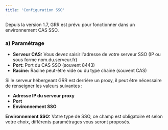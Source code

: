 ```yaml
---
title: 'Configuration SSO'
---
```


Depuis la version 1.7, GRR est prévu pour fonctionner dans un environnement CAS SSO.

### a) Paramétrage

* **Serveur CAS:** Vous devez saisir l'adresse de votre serveur SSO (IP ou sous forme nom.du.serveur.fr)
* **Port:** Port du CAS SSO (souvent 8443)
* **Racine:** Racine peut-être vide ou du type chaine (souvent CAS)

Si le serveur hébergeant GRR est derrière un proxy, il peut être nécessaire de renseigner les valeurs suivantes : 
* **Adresse IP du serveur proxy**
* **Port**
* **Environnement SSO**

**Environnement SSO:** Votre type de SSO, ce champ est obligatoire et selon votre choix, différents paramétrages vous seront proposés.




